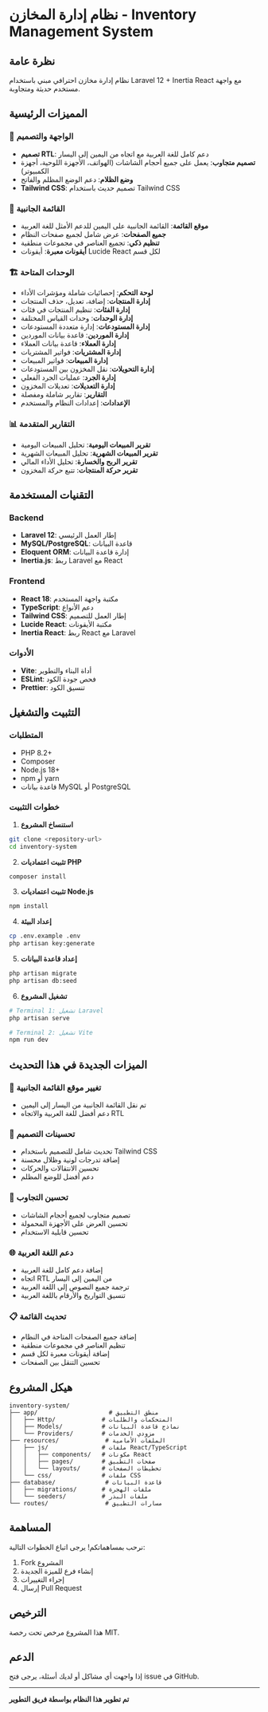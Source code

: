 # نظام إدارة المخازن - Inventory Management System

## نظرة عامة
نظام إدارة مخازن احترافي مبني باستخدام Laravel 12 + Inertia React مع واجهة مستخدم حديثة ومتجاوبة.

## المميزات الرئيسية

### 🎨 الواجهة والتصميم
- **تصميم RTL**: دعم كامل للغة العربية مع اتجاه من اليمين إلى اليسار
- **تصميم متجاوب**: يعمل على جميع أحجام الشاشات (الهواتف، الأجهزة اللوحية، أجهزة الكمبيوتر)
- **وضع الظلام**: دعم الوضع المظلم والفاتح
- **Tailwind CSS**: تصميم حديث باستخدام Tailwind CSS

### 📱 القائمة الجانبية
- **موقع القائمة**: القائمة الجانبية على اليمين للدعم الأمثل للغة العربية
- **جميع الصفحات**: عرض شامل لجميع صفحات النظام
- **تنظيم ذكي**: تجميع العناصر في مجموعات منطقية
- **أيقونات معبرة**: أيقونات Lucide React لكل قسم

### 🏗️ الوحدات المتاحة
- **لوحة التحكم**: إحصائيات شاملة ومؤشرات الأداء
- **إدارة المنتجات**: إضافة، تعديل، حذف المنتجات
- **إدارة الفئات**: تنظيم المنتجات في فئات
- **إدارة الوحدات**: وحدات القياس المختلفة
- **إدارة المستودعات**: إدارة متعددة المستودعات
- **إدارة الموردين**: قاعدة بيانات الموردين
- **إدارة العملاء**: قاعدة بيانات العملاء
- **إدارة المشتريات**: فواتير المشتريات
- **إدارة المبيعات**: فواتير المبيعات
- **إدارة التحويلات**: نقل المخزون بين المستودعات
- **إدارة الجرد**: عمليات الجرد الفعلي
- **إدارة التعديلات**: تعديلات المخزون
- **التقارير**: تقارير شاملة ومفصلة
- **الإعدادات**: إعدادات النظام والمستخدم

### 📊 التقارير المتقدمة
- **تقرير المبيعات اليومية**: تحليل المبيعات اليومية
- **تقرير المبيعات الشهرية**: تحليل المبيعات الشهرية
- **تقرير الربح والخسارة**: تحليل الأداء المالي
- **تقرير حركة المنتجات**: تتبع حركة المخزون

## التقنيات المستخدمة

### Backend
- **Laravel 12**: إطار العمل الرئيسي
- **MySQL/PostgreSQL**: قاعدة البيانات
- **Eloquent ORM**: إدارة قاعدة البيانات
- **Inertia.js**: ربط Laravel مع React

### Frontend
- **React 18**: مكتبة واجهة المستخدم
- **TypeScript**: دعم الأنواع
- **Tailwind CSS**: إطار العمل للتصميم
- **Lucide React**: مكتبة الأيقونات
- **Inertia React**: ربط React مع Laravel

### الأدوات
- **Vite**: أداة البناء والتطوير
- **ESLint**: فحص جودة الكود
- **Prettier**: تنسيق الكود

## التثبيت والتشغيل

### المتطلبات
- PHP 8.2+
- Composer
- Node.js 18+
- npm أو yarn
- قاعدة بيانات MySQL أو PostgreSQL

### خطوات التثبيت

1. **استنساخ المشروع**
```bash
git clone <repository-url>
cd inventory-system
```

2. **تثبيت اعتماديات PHP**
```bash
composer install
```

3. **تثبيت اعتماديات Node.js**
```bash
npm install
```

4. **إعداد البيئة**
```bash
cp .env.example .env
php artisan key:generate
```

5. **إعداد قاعدة البيانات**
```bash
php artisan migrate
php artisan db:seed
```

6. **تشغيل المشروع**
```bash
# Terminal 1: تشغيل Laravel
php artisan serve

# Terminal 2: تشغيل Vite
npm run dev
```

## الميزات الجديدة في هذا التحديث

### 🔄 تغيير موقع القائمة الجانبية
- تم نقل القائمة الجانبية من اليسار إلى اليمين
- دعم أفضل للغة العربية والاتجاه RTL

### 🎨 تحسينات التصميم
- تحديث شامل للتصميم باستخدام Tailwind CSS
- إضافة تدرجات لونية وظلال محسنة
- تحسين الانتقالات والحركات
- دعم أفضل للوضع المظلم

### 📱 تحسين التجاوب
- تصميم متجاوب لجميع أحجام الشاشات
- تحسين العرض على الأجهزة المحمولة
- تحسين قابلية الاستخدام

### 🌐 دعم اللغة العربية
- إضافة دعم كامل للغة العربية
- اتجاه RTL من اليمين إلى اليسار
- ترجمة جميع النصوص إلى اللغة العربية
- تنسيق التواريخ والأرقام باللغة العربية

### 📋 تحديث القائمة
- إضافة جميع الصفحات المتاحة في النظام
- تنظيم العناصر في مجموعات منطقية
- إضافة أيقونات معبرة لكل قسم
- تحسين التنقل بين الصفحات

## هيكل المشروع

```
inventory-system/
├── app/                    # منطق التطبيق
│   ├── Http/             # المتحكمات والطلبات
│   ├── Models/           # نماذج قاعدة البيانات
│   └── Providers/        # مزودي الخدمات
├── resources/             # الملفات الأمامية
│   ├── js/               # ملفات React/TypeScript
│   │   ├── components/   # مكونات React
│   │   ├── pages/        # صفحات التطبيق
│   │   └── layouts/      # تخطيطات الصفحات
│   └── css/              # ملفات CSS
├── database/              # قاعدة البيانات
│   ├── migrations/       # ملفات الهجرة
│   └── seeders/          # ملفات البذر
└── routes/                # مسارات التطبيق
```

## المساهمة

نرحب بمساهماتكم! يرجى اتباع الخطوات التالية:

1. Fork المشروع
2. إنشاء فرع للميزة الجديدة
3. إجراء التغييرات
4. إرسال Pull Request

## الترخيص

هذا المشروع مرخص تحت رخصة MIT.

## الدعم

إذا واجهت أي مشاكل أو لديك أسئلة، يرجى فتح issue في GitHub.

---

**تم تطوير هذا النظام بواسطة فريق التطوير**
